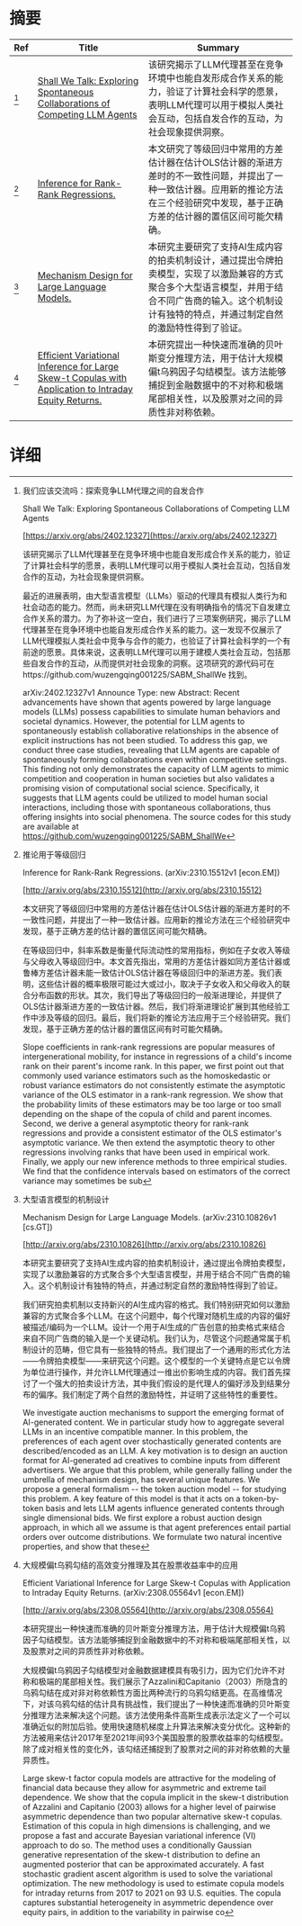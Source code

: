 # 摘要

| Ref | Title | Summary |
| --- | --- | --- |
| [^1] | [Shall We Talk: Exploring Spontaneous Collaborations of Competing LLM Agents](https://arxiv.org/abs/2402.12327) | 该研究揭示了LLM代理甚至在竞争环境中也能自发形成合作关系的能力，验证了计算社会科学的愿景，表明LLM代理可以用于模拟人类社会互动，包括自发合作的互动，为社会现象提供洞察。 |
| [^2] | [Inference for Rank-Rank Regressions.](http://arxiv.org/abs/2310.15512) | 本文研究了等级回归中常用的方差估计器在估计OLS估计器的渐进方差时的不一致性问题，并提出了一种一致估计器。应用新的推论方法在三个经验研究中发现，基于正确方差的估计器的置信区间可能欠精确。 |
| [^3] | [Mechanism Design for Large Language Models.](http://arxiv.org/abs/2310.10826) | 本研究主要研究了支持AI生成内容的拍卖机制设计，通过提出令牌拍卖模型，实现了以激励兼容的方式聚合多个大型语言模型，并用于结合不同广告商的输入。这个机制设计有独特的特点，并通过制定自然的激励特性得到了验证。 |
| [^4] | [Efficient Variational Inference for Large Skew-t Copulas with Application to Intraday Equity Returns.](http://arxiv.org/abs/2308.05564) | 本研究提出一种快速而准确的贝叶斯变分推理方法，用于估计大规模偏t乌鸦因子勾结模型。该方法能够捕捉到金融数据中的不对称和极端尾部相关性，以及股票对之间的异质性非对称依赖。 |

# 详细

[^1]: 我们应该交流吗：探索竞争LLM代理之间的自发合作

    Shall We Talk: Exploring Spontaneous Collaborations of Competing LLM Agents

    [https://arxiv.org/abs/2402.12327](https://arxiv.org/abs/2402.12327)

    该研究揭示了LLM代理甚至在竞争环境中也能自发形成合作关系的能力，验证了计算社会科学的愿景，表明LLM代理可以用于模拟人类社会互动，包括自发合作的互动，为社会现象提供洞察。

    

    最近的进展表明，由大型语言模型（LLMs）驱动的代理具有模拟人类行为和社会动态的能力。然而，尚未研究LLM代理在没有明确指令的情况下自发建立合作关系的潜力。为了弥补这一空白，我们进行了三项案例研究，揭示了LLM代理甚至在竞争环境中也能自发形成合作关系的能力。这一发现不仅展示了LLM代理模拟人类社会中竞争与合作的能力，也验证了计算社会科学的一个有前途的愿景。具体来说，这表明LLM代理可以用于建模人类社会互动，包括那些自发合作的互动，从而提供对社会现象的洞察。这项研究的源代码可在https://github.com/wuzengqing001225/SABM_ShallWe 找到。

    arXiv:2402.12327v1 Announce Type: new  Abstract: Recent advancements have shown that agents powered by large language models (LLMs) possess capabilities to simulate human behaviors and societal dynamics. However, the potential for LLM agents to spontaneously establish collaborative relationships in the absence of explicit instructions has not been studied. To address this gap, we conduct three case studies, revealing that LLM agents are capable of spontaneously forming collaborations even within competitive settings. This finding not only demonstrates the capacity of LLM agents to mimic competition and cooperation in human societies but also validates a promising vision of computational social science. Specifically, it suggests that LLM agents could be utilized to model human social interactions, including those with spontaneous collaborations, thus offering insights into social phenomena. The source codes for this study are available at https://github.com/wuzengqing001225/SABM_ShallWe
    
[^2]: 推论用于等级回归

    Inference for Rank-Rank Regressions. (arXiv:2310.15512v1 [econ.EM])

    [http://arxiv.org/abs/2310.15512](http://arxiv.org/abs/2310.15512)

    本文研究了等级回归中常用的方差估计器在估计OLS估计器的渐进方差时的不一致性问题，并提出了一种一致估计器。应用新的推论方法在三个经验研究中发现，基于正确方差的估计器的置信区间可能欠精确。

    

    在等级回归中，斜率系数是衡量代际流动性的常用指标，例如在子女收入等级与父母收入等级回归中。本文首先指出，常用的方差估计器如同方差估计器或鲁棒方差估计器未能一致估计OLS估计器在等级回归中的渐进方差。我们表明，这些估计器的概率极限可能过大或过小，取决于子女收入和父母收入的联合分布函数的形状。其次，我们导出了等级回归的一般渐进理论，并提供了OLS估计器渐进方差的一致估计器。然后，我们将渐进理论扩展到其他经验工作中涉及等级的回归。最后，我们将新的推论方法应用于三个经验研究。我们发现，基于正确方差的估计器的置信区间有时可能欠精确。

    Slope coefficients in rank-rank regressions are popular measures of intergenerational mobility, for instance in regressions of a child's income rank on their parent's income rank. In this paper, we first point out that commonly used variance estimators such as the homoskedastic or robust variance estimators do not consistently estimate the asymptotic variance of the OLS estimator in a rank-rank regression. We show that the probability limits of these estimators may be too large or too small depending on the shape of the copula of child and parent incomes. Second, we derive a general asymptotic theory for rank-rank regressions and provide a consistent estimator of the OLS estimator's asymptotic variance. We then extend the asymptotic theory to other regressions involving ranks that have been used in empirical work. Finally, we apply our new inference methods to three empirical studies. We find that the confidence intervals based on estimators of the correct variance may sometimes be sub
    
[^3]: 大型语言模型的机制设计

    Mechanism Design for Large Language Models. (arXiv:2310.10826v1 [cs.GT])

    [http://arxiv.org/abs/2310.10826](http://arxiv.org/abs/2310.10826)

    本研究主要研究了支持AI生成内容的拍卖机制设计，通过提出令牌拍卖模型，实现了以激励兼容的方式聚合多个大型语言模型，并用于结合不同广告商的输入。这个机制设计有独特的特点，并通过制定自然的激励特性得到了验证。

    

    我们研究拍卖机制以支持新兴的AI生成内容的格式。我们特别研究如何以激励兼容的方式聚合多个LLM。在这个问题中，每个代理对随机生成的内容的偏好被描述/编码为一个LLM。设计一个用于AI生成的广告创意的拍卖格式来结合来自不同广告商的输入是一个关键动机。我们认为，尽管这个问题通常属于机制设计的范畴，但它具有一些独特的特点。我们提出了一个通用的形式化方法——令牌拍卖模型——来研究这个问题。这个模型的一个关键特点是它以令牌为单位进行操作，并允许LLM代理通过一维出价影响生成的内容。我们首先探讨了一个强大的拍卖设计方法，其中我们假设的是代理人的偏好涉及到结果分布的偏序。我们制定了两个自然的激励特性，并证明了这些特性的重要性。

    We investigate auction mechanisms to support the emerging format of AI-generated content. We in particular study how to aggregate several LLMs in an incentive compatible manner. In this problem, the preferences of each agent over stochastically generated contents are described/encoded as an LLM. A key motivation is to design an auction format for AI-generated ad creatives to combine inputs from different advertisers. We argue that this problem, while generally falling under the umbrella of mechanism design, has several unique features. We propose a general formalism -- the token auction model -- for studying this problem. A key feature of this model is that it acts on a token-by-token basis and lets LLM agents influence generated contents through single dimensional bids.  We first explore a robust auction design approach, in which all we assume is that agent preferences entail partial orders over outcome distributions. We formulate two natural incentive properties, and show that these 
    
[^4]: 大规模偏t乌鸦勾结的高效变分推理及其在股票收益率中的应用

    Efficient Variational Inference for Large Skew-t Copulas with Application to Intraday Equity Returns. (arXiv:2308.05564v1 [econ.EM])

    [http://arxiv.org/abs/2308.05564](http://arxiv.org/abs/2308.05564)

    本研究提出一种快速而准确的贝叶斯变分推理方法，用于估计大规模偏t乌鸦因子勾结模型。该方法能够捕捉到金融数据中的不对称和极端尾部相关性，以及股票对之间的异质性非对称依赖。

    

    大规模偏t乌鸦因子勾结模型对金融数据建模具有吸引力，因为它们允许不对称和极端的尾部相关性。我们展示了Azzalini和Capitanio（2003）所隐含的乌鸦勾结在成对非对称依赖性方面比两种流行的乌鸦勾结更高。在高维情况下，对该乌鸦勾结的估计具有挑战性，我们提出了一种快速而准确的贝叶斯变分推理方法来解决这个问题。该方法使用条件高斯生成表示法定义了一个可以准确近似的附加后验。使用快速随机梯度上升算法来解决变分优化。这种新的方法被用来估计2017年至2021年间93个美国股票的股票收益率的勾结模型。除了成对相关性的变化外，该勾结还捕捉到了股票对之间的非对称依赖的大量异质性。

    Large skew-t factor copula models are attractive for the modeling of financial data because they allow for asymmetric and extreme tail dependence. We show that the copula implicit in the skew-t distribution of Azzalini and Capitanio (2003) allows for a higher level of pairwise asymmetric dependence than two popular alternative skew-t copulas. Estimation of this copula in high dimensions is challenging, and we propose a fast and accurate Bayesian variational inference (VI) approach to do so. The method uses a conditionally Gaussian generative representation of the skew-t distribution to define an augmented posterior that can be approximated accurately. A fast stochastic gradient ascent algorithm is used to solve the variational optimization. The new methodology is used to estimate copula models for intraday returns from 2017 to 2021 on 93 U.S. equities. The copula captures substantial heterogeneity in asymmetric dependence over equity pairs, in addition to the variability in pairwise co
    

